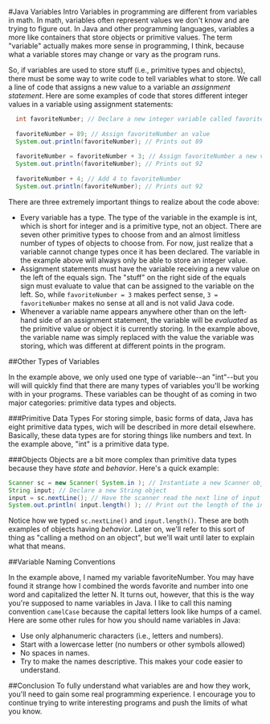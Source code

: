 #Java Variables Intro
Variables in programming are different from variables in math. In math, variables often represent values we don't know and are trying to figure out. In Java and other programming languages, variables a more like containers that store objects or primitive values. The term "variable" actually makes more sense in programming, I think, because what a variable stores may change or vary as the program runs.

So, if variables are used to store stuff (i.e., primitive types and objects), there must be some way to write code to tell variables what to store. We call a line of code that assigns a new value to a variable an *assignment statement*. Here are some examples of code that stores different integer values in a variable using assignment statements:

```java
  int favoriteNumber; // Declare a new integer variable called favoriteNumber
  
  favoriteNumber = 89; // Assign favoriteNumber an value
  System.out.println(favoriteNumber); // Prints out 89
  
  favoriteNumber = favoriteNumber + 3; // Assign favoriteNumber a new value.
  System.out.println(favoriteNumber); // Prints out 92
  
  favoriteNumber + 4; // Add 4 to favoriteNumber
  System.out.println(favoriteNumber); // Prints out 92
```

There are three extremely important things to realize about the code above:

* Every variable has a type. The type of the variable in the example is int, which is short for integer and is a primitive type, not an object. There are seven other primitive types to choose from and an almost limitless number of types of objects to choose from. For now, just realize that a variable cannot change types once it has been declared. The variable in the example above will always only be able to store an integer value.
* Assignment statements must have the variable receiving a new value on the left of the equals sign. The "stuff" on the right side of the equals sign must evaluate to value that can be assigned to the variable on the left. So, while `favoriteNumber = 3` makes perfect sense, `3 = favoriteNumber` makes no sense at all and is not valid Java code.
* Whenever a variable name appears anywhere other than on the left-hand side of an assignment statement, the variable will be *evaluated* as the primitive value or object it is currently storing. In the example above, the variable name was simply replaced with the value the variable was storing, which was different at different points in the program.

##Other Types of Variables

In the example above, we only used one type of variable--an "int"--but you will will quickly find that there are many types of variables you'll be working with in your programs. These variables can be thought of as coming in two major categories: primitive data types and objects.

###Primitive Data Types
For storing simple, basic forms of data, Java has eight primitive data types, wich will be described in more detail elsewhere. Basically, these data types are for storing things like numbers and text. In the example above, "int" is a primitive data type.

###Objects
Objects are a bit more complex than primitive data types because they have *state* and *behavior*. Here's a quick example:

```java
Scanner sc = new Scanner( System.in ); // Instantiate a new Scanner object
String input; // Declare a new String object 
input = sc.nextLine(); // Have the scanner read the next line of input and assign that input to the "input" variable
System.out.println( input.length() ); // Print out the length of the input string.
```

Notice how we typed `sc.nextLine()` and `input.length()`. These are both examples of objects having *behavior*. Later on, we'll refer to this sort of thing as "calling a method on an object", but we'll wait until later to explain what that means.


##Variable Naming Conventions

In the example above, I named my variable favoriteNumber. You may have found it strange how I combined the words favorite and number into one word and capitalized the letter N. It turns out, however, that this is the way you're supposed to name variables in Java. I like to call this naming convention `camelCase` because the capital letters look like humps of a camel. Here are some other rules for how you should name variables in Java:

* Use only alphanumeric characters (i.e., letters and numbers).
* Start with a lowercase letter (no numbers or other symbols allowed)
* No spaces in names.
* Try to make the names descriptive. This makes your code easier to understand.

##Conclusion
To fully understand what variables are and how they work, you'll need to gain some real programming experience. I encourage you to continue trying to write interesting programs and push the limits of what you know.
